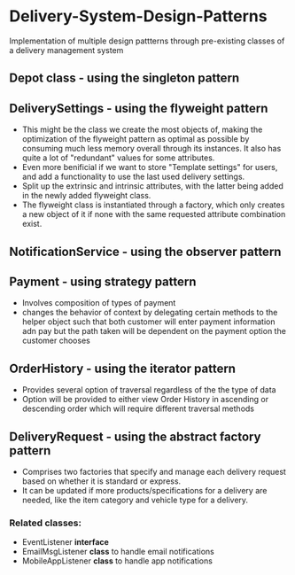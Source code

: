 # Delivery-System-Design-Patterns
Implementation of multiple design pattterns through pre-existing classes of a delivery management system

## Depot class - using the singleton pattern

## DeliverySettings - using the flyweight pattern
- This might be the class we create the most objects of, making the optimization of the flyweight pattern as optimal as possible by consuming much less memory overall through its instances. It also has quite a lot of "redundant" values for some attributes.
- Even more benificial if we want to store "Template settings" for users, and add a functionality to use the last used delivery settings.
- Split up the extrinsic and intrinsic attributes, with the latter being added in the newly added flyweight class.
- The flyweight class is instantiated through a factory, which only creates a new object of it if none with the same requested attribute combination exist.

## NotificationService - using the observer pattern

## Payment - using strategy pattern
- Involves composition of types of payment 
- changes the behavior of context by delegating certain methods to the helper object such that both customer will enter payment information adn pay but the path taken will be dependent on the payment option the customer chooses

## OrderHistory - using the iterator pattern
- Provides several option of traversal regardless of the the type of data
- Option will be provided to either view Order History in ascending or descending order which will require different traversal methods 

## DeliveryRequest - using the abstract factory pattern
- Comprises two factories that specify and manage each delivery request based on whether it is standard or express.
- It can be updated if more products/specifications for a delivery are needed, like the item category and vehicle type for a delivery.
 
### Related classes:
- EventListener **interface**
- EmailMsgListener **class** to handle email notifications
- MobileAppListener **class** to handle app notifications
